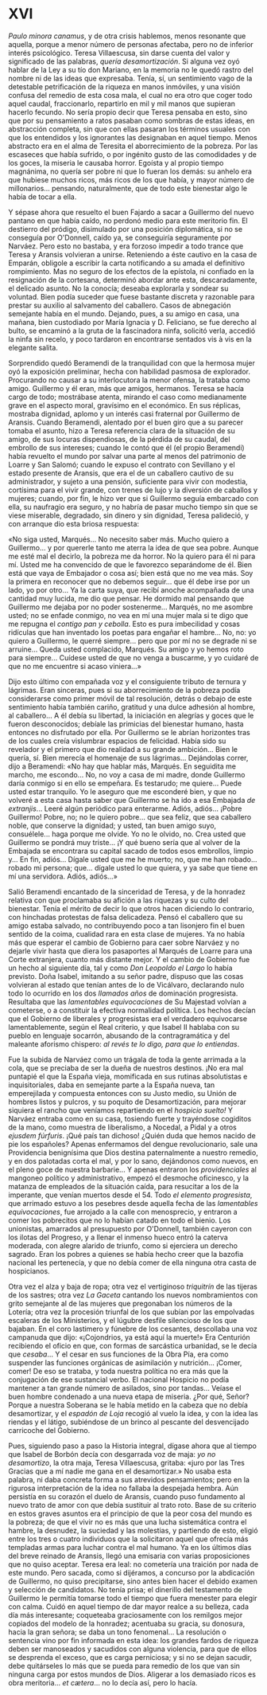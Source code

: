 # XVI

*Paulo minora canamus*, y de otra crisis hablemos, menos resonante que aquella,
porque a menor número de personas afectaba, pero no de inferior interés
psicológico. Teresa Villaescusa, sin darse cuenta del valor y significado de
las palabras, *quería desamortización*. Si alguna vez oyó hablar de la Ley a su
tío don Mariano, en la memoria no le quedó rastro del nombre ni de las ideas
que expresaba. Tenía, sí, un sentimiento vago de la detestable petrificación de
la riqueza en manos inmóviles, y una visión confusa del remedio de esta cosa
mala, el cual no era otro que coger todo aquel caudal, fraccionarlo, repartirlo
en mil y mil manos que supieran hacerlo fecundo. No sería propio decir que
Teresa pensaba en esto, sino que por su pensamiento a ratos pasaban como
sombras de estas ideas, en abstracción completa, sin que con ellas pasaran los
términos usuales con que los entendidos y los ignorantes las designaban en
aquel tiempo. Menos abstracto era en el alma de Teresita el aborrecimiento de
la pobreza. Por las escaseces que había sufrido, o por ingénito gusto de las
comodidades y de los goces, la miseria le causaba horror. Egoísta y al propio
tiempo magnánima, no quería ser pobre ni que lo fueran los demás: su anhelo era
que hubiese muchos ricos, más ricos de los que había, y mayor número de
millonarios... pensando, naturalmente, que de todo este bienestar algo le había
de tocar a ella.

Y sépase ahora que resuelto el buen Fajardo a sacar a Guillermo del nuevo
pantano en que había caído, no perdonó medio para este meritorio fin. El
destierro del pródigo, disimulado por una posición diplomática, si no se
conseguía por O'Donnell, caído ya, se conseguiría seguramente por Narváez. Pero
esto no bastaba, y era forzoso impedir a todo trance que Teresa y Aransis
volvieran a unirse. Reteniendo a éste cautivo en la casa de Emparán, obligole
a escribir la carta notificando a su amada el definitivo rompimiento.  Mas no
seguro de los efectos de la epístola, ni confiado en la resignación de la
cortesana, determinó abordar ante esta, descaradamente, el delicado asunto.  No
la conocía; deseaba explorarla y sondear su voluntad. Bien podía suceder que
fuese bastante discreta y razonable para prestar su auxilio al salvamento del
caballero. Casos de abnegación semejante había en el mundo.  Dejando, pues,
a su amigo en casa, una mañana, bien custodiado por María Ignacia y D.
Feliciano, se fue derecho al bulto, se encaminó a la gruta de la fascinadora
ninfa, solicitó verla, accedió la ninfa sin recelo, y poco tardaron en
encontrarse sentados vis à vis en la elegante salita.

Sorprendido quedó Beramendi de la tranquilidad con que la hermosa mujer oyó la
exposición preliminar, hecha con habilidad pasmosa de explorador. Procurando no
causar a su interlocutora la menor ofensa, la trataba como amigo. Guillermo
y él eran, más que amigos, hermanos. Teresa se hacía cargo de todo; mostrábase
atenta, mirando el caso como medianamente grave en el aspecto moral, gravísimo
en el económico. En sus réplicas, mostraba dignidad, aplomo y un interés casi
fraternal por Guillermo de Aransis. Cuando Beramendi, alentado por el buen giro
que a su parecer tomaba el asunto, hizo a Teresa referencia clara de la
situación de su amigo, de sus locuras dispendiosas, de la pérdida de su caudal,
del embrollo de sus intereses; cuando le contó que él (el propio Beramendi)
había revuelto el mundo por salvar una parte al menos del patrimonio de Loarre
y San Salomó; cuando le expuso el contrato con Sevillano y el estado presente
de Aransis, que era el de un caballero cautivo de su administrador, y sujeto
a una pensión, suficiente para vivir con modestia, cortísima para el vivir
grande, con trenes de lujo y la diversión de caballos y mujeres; cuando, por
fin, le hizo ver que si Guillermo seguía embarcado con ella, su naufragio era
seguro, y no habría de pasar mucho tiempo sin que se viese miserable,
degradado, sin dinero y sin dignidad, Teresa palideció, y con arranque dio esta
briosa respuesta:

«No siga usted, Marqués... No necesito saber más. Mucho quiero a Guillermo...
y por quererle tanto me aterra la idea de que sea pobre. Aunque me esté mal el
decirlo, la pobreza me da horror. No la quiero para él ni para mí. Usted me ha
convencido de que le favorezco separándome de él. Bien está que vaya de
Embajador o cosa así; bien está que no me vea más. Soy la primera en reconocer
que no debemos seguir... que él debe irse por un lado, yo por otro... Ya la
carta suya, que recibí anoche acompañada de una cantidad muy lucida, me dio que
pensar. He dormido mal pensando que Guillermo me dejaba por no poder
sostenerme... Marqués, no me asombre usted; no se enfade conmigo, no vea en mí
una mujer mala si te digo que me repugna el *contigo pan y cebolla*. Esto es
pura imbecilidad y cosas ridículas que han inventado los poetas para engañar el
hambre... No, no: yo quiero a Guillermo, le querré siempre... pero que por mí
no se degrade ni se arruine...  Queda usted complacido, Marqués. Su amigo y yo
hemos roto para siempre...  Cuídese usted de que no venga a buscarme, y yo
cuidaré de que no me encuentre si acaso viniera...»

Dijo esto último con empañada voz y el consiguiente tributo de ternura
y lágrimas. Eran sinceras, pues si su aborrecimiento de la pobreza podía
considerarse como primer móvil de tal resolución, detrás o debajo de este
sentimiento había también cariño, gratitud y una dulce adhesión al hombre, al
caballero... A él debía su libertad, la iniciación en alegrías y goces que le
fueron desconocidos; debíale las primicias del bienestar humano, hasta entonces
no disfrutado por ella. Por Guillermo se le abrían horizontes tras de los
cuales creía vislumbrar espacios de felicidad. Había sido su revelador y el
primero que dio realidad a su grande ambición... Bien le quería, sí. Bien
merecía el homenaje de sus lágrimas... Dejándolas correr, dijo a Beramendi: «No
hay que hablar más, Marqués. En seguidita me marcho, me escondo...  No, no voy
a casa de mi madre, donde Guillermo daría conmigo si en ello se empeñara. Es
testarudo; me quiere... Puede usted estar tranquilo. Yo le aseguro que me
esconderé bien, y que no volveré a esta casa hasta saber que Guillermo se ha
ido a esa Embajada *de extranjis*... Leeré algún periódico para enterarme.
Adiós, adiós... ¡Pobre Guillermo! Pobre, no; no le quiero pobre...  que sea
feliz, que sea caballero noble, que conserve la dignidad; y usted, tan buen
amigo suyo, consuélele... haga porque me olvide. Yo no le olvido, no.  Crea
usted que Guillermo se pondrá muy triste... ¡Y qué bueno sería que al volver de
la Embajada se encontrara su capital sacado de todos esos embrollos, limpio
y... En fin, adiós... Dígale usted que me he muerto; no, que me han robado...
robado mi persona; que... dígale usted lo que quiera, y ya sabe que tiene en mí
una servidora. Adiós, adiós...»

Salió Beramendi encantado de la sinceridad de Teresa, y de la honradez relativa
con que proclamaba su afición a las riquezas y su culto del bienestar.  Tenía
el mérito de decir lo que otros hacen diciendo lo contrario, con hinchadas
protestas de falsa delicadeza. Pensó el caballero que su amigo estaba salvado,
no contribuyendo poco a tan lisonjero fin el buen sentido de la coima, cualidad
rara en esta clase de mujeres. Ya no había más que esperar el cambio de
Gobierno para caer sobre Narváez y no dejarle vivir hasta que diera los
pasaportes al Marqués de Loarre para una Corte extranjera, cuanto más distante
mejor. Y el cambio de Gobierno fue un hecho al siguiente día, tal y como *Don
Leopoldo el Largo* lo había previsto. Doña Isabel, imitando a su señor padre,
dispuso que las cosas volvieran al estado que tenían antes de lo de Vicálvaro,
declarando nulo todo lo ocurrido en los dos *llamados años* de dominación
progresista. Resultaba que las *lamentables equivocaciones* de Su Majestad
volvían a cometerse, o a constituir la efectiva normalidad política.  Los
hechos decían que el Gobierno de liberales y progresistas era el verdadero
equivocarse lamentablemente, según el Real criterio, y que Isabel II hablaba
con su pueblo en lenguaje socarrón, abusando de la contragramática y del
maleante aforismo chispero: *al revés te lo digo, para que lo entiendas*.

Fue la subida de Narváez como un trágala de toda la gente arrimada a la cola,
que se preciaba de ser la dueña de nuestros destinos. ¡No era mal puntapié el
que la España vieja, momificada en sus rutinas absolutistas e inquisitoriales,
daba en semejante parte a la España nueva, tan emperejilada y compuesta
entonces con su Justo medio, su Unión de hombres listos y pulcros, y su poquito
de Desamortización, para mejorar siquiera el rancho que veníamos repartiendo en
el *hospicio suelto!* Y Narváez entraba como en su casa, tosiendo fuerte
y trayéndose cogiditos de la mano, como muestra de liberalismo, a Nocedal,
a Pidal y a otros *ejusdem fúrfuris*. ¡Qué país tan dichoso! ¿Quién duda que
hemos nacido de pie los españoles? Apenas enfermamos del dengue revolucionario,
sale una Providencia benignísima que Dios destina paternalmente a nuestro
remedio, y en dos palotadas corta el mal, y por lo sano, dejándonos como
nuevos, en el pleno goce de nuestra barbarie... Y apenas entraron los
*providenciales* al mangoneo político y administrativo, empezó el desmoche
oficinesco, y la matanza de empleados de la situación caída, para resucitar
a los de la imperante, que venían muertos desde el 54. Todo *el elemento
progresista*, que arrimado estuvo a los pesebres desde aquella fecha de las
*lamentables equivocaciones*, fue arrojado a la calle con menosprecio,
y entraron a comer los pobrecitos que no lo habían catado en todo el bienio.
Los unionistas, amarrados al presupuesto por O'Donnell, también cayeron con los
ilotas del Progreso, y a llenar el inmenso hueco entró la caterva moderada, con
alegre alarido de triunfo, como si ejerciera un derecho sagrado. Eran los
pobres a quienes se había hecho creer que la bazofia nacional les pertenecía,
y que no debía comer de ella ninguna otra casta de hospicianos.

Otra vez el alza y baja de ropa; otra vez el vertiginoso *triquitrín* de las
tijeras de los sastres; otra vez *La Gaceta* cantando los nuevos nombramientos
con grito semejante al de las mujeres que pregonaban los números de la Lotería;
otra vez la procesión triunfal de los que subían por las empolvadas escaleras
de los Ministerios, y el lúgubre desfile silencioso de los que bajaban.  En el
coro lastimero y fúnebre de los cesantes, descollaba una voz campanuda que
dijo: «¡Cojondrios, ya está aquí la muerte!» Era Centurión recibiendo el oficio
en que, con formas de sarcástica urbanidad, se le decía que *cesaba*... Y el
cesar en sus funciones de la Obra Pía, era como suspender las funciones
orgánicas de asimilación y nutrición... ¡Comer, comer! De eso se trataba,
y toda nuestra política no era más que la conjugación de ese sustancial verbo.
El nacional Hospicio no podía mantener a tan grande número de asilados, sino
por tandas... Veíase el buen hombre condenado a una nueva etapa de miseria.
¿Por qué, Señor? Porque a nuestra Soberana se le había metido en la cabeza que
no debía desamortizar, y el *espadón de Loja* recogió al vuelo la idea, y con
la idea las riendas y el látigo, subiéndose de un brinco al pescante del
desvencijado carricoche del Gobierno.

Pues, siguiendo paso a paso la Historia integral, dígase ahora que al tiempo
que Isabel de Borbón decía con desgarrada voz de maja: *yo no desamortizo*, la
otra maja, Teresa Villaescusa, gritaba: «juro por las Tres Gracias que a mí
nadie me gana en el desamortizar.» No usaba esta palabra, ni daba concreta
forma a sus atrevidos pensamientos; pero en la rigurosa interpretación de la
idea no fallaba la despejada hembra. Aún persistía en su corazón el duelo de
Aransis, cuando puso fundamento al nuevo trato de amor con que debía sustituir
al trato roto. Base de su criterio en estos graves asuntos era el principio de
que la peor cosa del mundo es la pobreza; de que el vivir no es más que una
lucha sistemática contra el hambre, la desnudez, la suciedad y las molestias,
y partiendo de esto, eligió entre los tres o cuatro individuos que la
solicitaron aquel que ofrecía más templadas armas para luchar contra el mal
humano. Ya en los últimos días del breve reinado de Aransis, llegó una emisaria
con varias proposiciones que no quiso aceptar. Teresa era leal: no cometería
una traición por nada de este mundo.  Pero sacada, como si dijéramos,
a concurso por la abdicación de Guillermo, no quiso precipitarse, sino antes
bien hacer el debido examen y selección de candidatos. No tenía prisa; el
dinerillo del testamento de Guillermo le permitía tomarse todo el tiempo que
fuera menester para elegir con calma.  Cuidó en aquel tiempo de dar mayor
realce a su belleza, cada día más interesante; coqueteaba graciosamente con los
remilgos mejor copiados del modelo de la honradez; acentuaba su gracia, su
donosura, hacia la gran señora; se daba un tono fenomenal... La resolución
o sentencia vino por fin informada en esta idea: los grandes fardos de riqueza
deben ser manoseados y sacudidos con alguna violencia, para que de ellos se
desprenda el exceso, que es carga perniciosa; y si no se dejan sacudir, debe
quitárseles lo más que se pueda para remedio de los que van sin ninguna carga
por estos mundos de Dios. Aligerar a los demasiado ricos es obra meritoria...
*et cætera*... no lo decía así, pero lo hacía.
